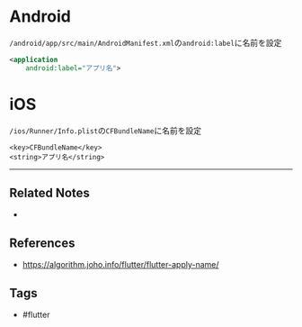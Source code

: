 # Android
`/android/app/src/main/AndroidManifest.xml`の`android:label`に名前を設定
```xml
<application 
    android:label="アプリ名">
```
# iOS
`/ios/Runner/Info.plist`の`CFBundleName`に名前を設定
```plist
<key>CFBundleName</key> 
<string>アプリ名</string>
```


---
## Related Notes
- 

## References
- https://algorithm.joho.info/flutter/flutter-apply-name/

## Tags
- #flutter 